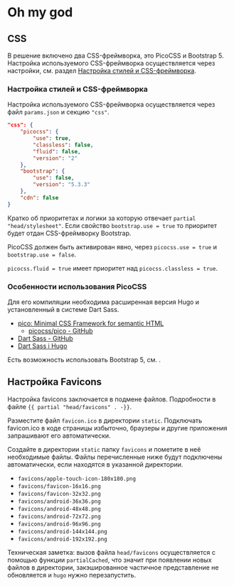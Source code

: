 # Oh my god

## CSS

В решение включено два CSS-фреймворка, это PicoCSS и Bootstrap 5.
Настройка используемого CSS-фреймворка осуществляется через настройки, см. раздел [Настройка стилей и CSS-фреймворка](#настройка-стилей-и-css-фреймворка).

### Настройка стилей и CSS-фреймворка

Настройка используемого CSS-фреймворка осуществляется через файл `params.json` и секцию `"css"`.

```json
"css": {
    "picocss": {
        "use": true,
        "classless": false,
        "fluid": false,
        "version": "2"
    },
    "bootstrap": {
        "use": false,
        "version": "5.3.3"
    },
    "cdn": false
}
```

Кратко об приоритетах и логики за которую отвечает `partial "head/stylesheet"`.
Если свойство `bootstrap.use = true` то приоритет будет отдан CSS-фреймворку Bootstrap.

PicoCSS должен быть активирован явно, через `picocss.use = true` и `bootstrap.use = false`.

`picocss.fluid = true` имеет приоритет над `picocss.classless = true`.

### Особенности использования PicoCSS

Для его компиляции необходима расширенная версия Hugo и установленный в системе Dart Sass.

* [pico: Minimal CSS Framework for semantic HTML](https://picocss.com/)
  * [picocss/pico - GitHub](https://github.com/picocss/pico)
* [Dart Sass - GitHub](https://github.com/sass/dart-sass)
* [Dart Sass i Hugo](https://gohugo.io/functions/css/sass/#dart-sass)

Есть возможность использовать Bootstrap 5, см. .

## Настройка Favicons

Настройка favicons заключается в подмене файлов. Подробности в файле `{{ partial "head/favicons" . -}}`.

Разместите файл `favicon.ico` в директории `static`. Подключать favicon.ico в коде страницы избыточно, браузеры и другие приложения запрашивают его автоматически.

Создайте в директории `static` папку `favicons` и пометите в неё необходимые файлы.
Файлы перечисленные ниже будут подключены автоматически, если находятся в указанной директории.

* `favicons/apple-touch-icon-180x180.png`
* `favicons/favicon-16x16.png`
* `favicons/favicon-32x32.png`
* `favicons/android-36x36.png`
* `favicons/android-48x48.png`
* `favicons/android-72x72.png`
* `favicons/android-96x96.png`
* `favicons/android-144x144.png`
* `favicons/android-192x192.png`

Техническая заметка: вызов файла `head/favicons` осуществляется с помощью функции `partialCached`, что значит при появлении новых файлов в директории, закэшированное частичное представление не обновляется и `hugo` нужно перезапустить.

